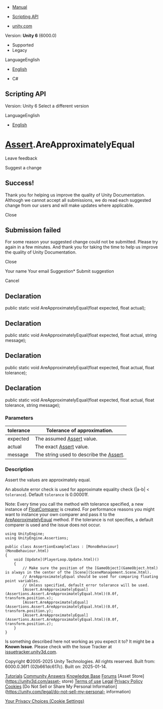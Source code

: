 [ ]()

  * [Manual](../Manual/index.html)
  * [Scripting API](../ScriptReference/index.html)

  * [unity.com](https://unity.com/)

Version: **Unity 6** (6000.0)

  * Supported
  * Legacy

LanguageEnglish

  * [English]()

  * C#

[ ](https://docs.unity3d.com)

## Scripting API

Version: Unity 6 Select a different version

LanguageEnglish

  * [English]()

#  [Assert](Assertions.Assert.html).AreApproximatelyEqual

Leave feedback

Suggest a change

## Success!

Thank you for helping us improve the quality of Unity Documentation. Although
we cannot accept all submissions, we do read each suggested change from our
users and will make updates where applicable.

Close

## Submission failed

For some reason your suggested change could not be submitted. Please <a>try
again</a> in a few minutes. And thank you for taking the time to help us
improve the quality of Unity Documentation.

Close

Your name Your email Suggestion* Submit suggestion

Cancel

[ ]()

## Declaration

public static void AreApproximatelyEqual(float expected, float actual);

## Declaration

public static void AreApproximatelyEqual(float expected, float actual, string
message);

## Declaration

public static void AreApproximatelyEqual(float expected, float actual, float
tolerance);

## Declaration

public static void AreApproximatelyEqual(float expected, float actual, float
tolerance, string message);

### Parameters

tolerance | Tolerance of approximation.  
---|---  
expected | The assumed [Assert](Assertions.Assert.html) value.  
actual | The exact [Assert](Assertions.Assert.html) value.  
message | The string used to describe the [Assert](Assertions.Assert.html).  
  
### Description

Assert the values are approximately equal.

An absolute error check is used for approximate equality check (|a-b| <
`tolerance`). Default `tolerance` is 0.00001f.  
  
Note: Every time you call the method with tolerance specified, a new instance
of [FloatComparer](Assertions.Comparers.FloatComparer.html) is created. For
performance reasons you might want to instance your own comparer and pass it
to the [AreApproximatelyEqual](Assertions.Assert.AreApproximatelyEqual.html)
method. If the tolerance is not specifies, a default comparer is used and the
issue does not occur.

    
    
    using UnityEngine;
    using UnityEngine.Assertions;  
      
    public class AssertionExampleClass : [MonoBehaviour](MonoBehaviour.html)
    {
        void [Update](PlayerLoop.Update.html)()
        {
            // Make sure the position of the [GameObject](GameObject.html) is always in the center of the [Scene](SceneManagement.Scene.html).
            // AreApproximatelyEqual should be used for comparing floating point variables.
            // Unless specified, default error tolerance will be used.
            [Assert.AreApproximatelyEqual](Assertions.Assert.AreApproximatelyEqual.html)(0.0f, transform.position.x);
            [Assert.AreApproximatelyEqual](Assertions.Assert.AreApproximatelyEqual.html)(0.0f, transform.position.y);
            [Assert.AreApproximatelyEqual](Assertions.Assert.AreApproximatelyEqual.html)(0.0f, transform.position.z);
        }
    }
    

Is something described here not working as you expect it to? It might be a
**Known Issue**. Please check with the Issue Tracker at
[issuetracker.unity3d.com](https://issuetracker.unity3d.com).

Copyright ©2005-2025 Unity Technologies. All rights reserved. Built from:
6000.0.36f1 (02b661dc617c). Built on: 2025-01-14.

[Tutorials](https://unity3d.com/learn) [Community
Answers](https://answers.unity3d.com) [Knowledge
Base](https://support.unity3d.com/hc/en-us)
[Forums](https://forum.unity3d.com) [Asset Store](https://unity3d.com/asset-
store) [Terms of use](https://docs.unity3d.com/Manual/TermsOfUse.html)
[Legal](https://unity.com/legal) [Privacy
Policy](https://unity.com/legal/privacy-policy)
[Cookies](https://unity.com/legal/cookie-policy) [Do Not Sell or Share My
Personal Information](https://unity.com/legal/do-not-sell-my-personal-
information)

[Your Privacy Choices (Cookie Settings)](javascript:void\(0\);)

